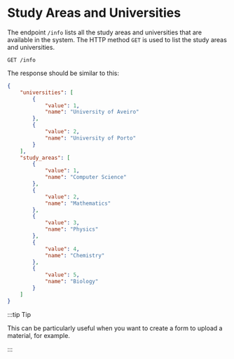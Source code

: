 # Study Areas and Universities

The endpoint `/info` lists all the study areas and universities that are available in the system. The HTTP method `GET` is used to list the study areas and universities.

```http
GET /info
```

The response should be similar to this:

```json
{
    "universities": [
        {
            "value": 1,
            "name": "University of Aveiro"
        },
        {
            "value": 2,
            "name": "University of Porto"
        }
    ],
    "study_areas": [
        {
            "value": 1,
            "name": "Computer Science"
        },
        {
            "value": 2,
            "name": "Mathematics"
        },
        {
            "value": 3,
            "name": "Physics"
        },
        {
            "value": 4,
            "name": "Chemistry"
        },
        {
            "value": 5,
            "name": "Biology"
        }
    ]
}
```

:::tip Tip

This can be particularly useful when you want to create a form to upload a material, for example.

:::
